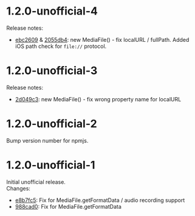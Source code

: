 # 1.2.0-unofficial-4

Release notes:

 *  [ebc2609](https://github.com/TanaseButcaru/cordova-plugin-media-capture-unofficial/commit/ebc26098d306d5602df59ab53445f8988d002dfb) & [2055db4](https://github.com/TanaseButcaru/cordova-plugin-media-capture-unofficial/commit/2055db45a1d858ccc654352c95d5184a7cc19f1d): new MediaFile() - fix localURL / fullPath. Added iOS path check for ``file://`` protocol. 


# 1.2.0-unofficial-3

Release notes:

 *  [2d049c3](https://github.com/TanaseButcaru/cordova-plugin-media-capture-unofficial/commit/2d049c34373167463d637baa6bc5c2f1065466e8): new MediaFile() - fix wrong property name for localURL 


# 1.2.0-unofficial-2

Bump version number for npmjs.


# 1.2.0-unofficial-1

Initial unofficial release.  
Changes:

 *  [e8b7fc5](https://github.com/TanaseButcaru/cordova-plugin-media-capture/commit/e8b7fc5e6f5c4d4077646847999daaccba6f852d): Fix for MediaFile.getFormatData / audio recording support 
 *  [988cad0](https://github.com/TanaseButcaru/cordova-plugin-media-capture/commit/988cad058e14ec8518902d52baae447409aaa20e): Fix for MediaFile.getFormatData
